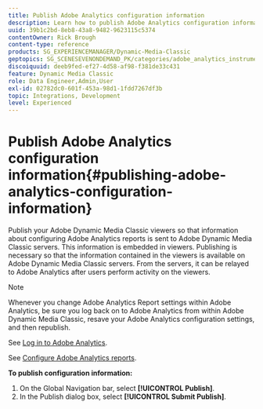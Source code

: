 ```yaml
---
title: Publish Adobe Analytics configuration information
description: Learn how to publish Adobe Analytics configuration information from Adobe Dynamic Media Classic.
uuid: 39b1c2bd-8eb8-43a8-9482-9623115c5374
contentOwner: Rick Brough
content-type: reference
products: SG_EXPERIENCEMANAGER/Dynamic-Media-Classic
geptopics: SG_SCENESEVENONDEMAND_PK/categories/adobe_analytics_instrumentation_kit
discoiquuid: deeb9fed-ef27-4d58-af98-f381de33c431
feature: Dynamic Media Classic
role: Data Engineer,Admin,User
exl-id: 02782dc0-601f-453a-98d1-1fdd7267df3b
topic: Integrations, Development
level: Experienced
---
```

# Publish Adobe Analytics configuration information{#publishing-adobe-analytics-configuration-information}

Publish your Adobe Dynamic Media Classic viewers so that information about configuring Adobe Analytics reports is sent to Adobe Dynamic Media Classic servers. This information is embedded in viewers. Publishing is necessary so that the information contained in the viewers is available on Adobe Dynamic Media Classic servers. From the servers, it can be relayed to Adobe Analytics after users perform activity on the viewers.

>[!NOTE]
>
>Whenever you change Adobe Analytics Report settings within Adobe Analytics, be sure you log back on to Adobe Analytics from within Adobe Dynamic Media Classic, resave your Adobe Analytics configuration settings, and then republish.

See [Log in to Adobe Analytics](log-analytics.md#log_in_to_adobe_analytics).

See [Configure Adobe Analytics reports](configuring-analytics-reports.md#configuring_adobe_analytics_reports).

**To publish configuration information:**

1. On the Global Navigation bar, select **[!UICONTROL Publish]**.
1. In the Publish dialog box, select **[!UICONTROL Submit Publish]**.
